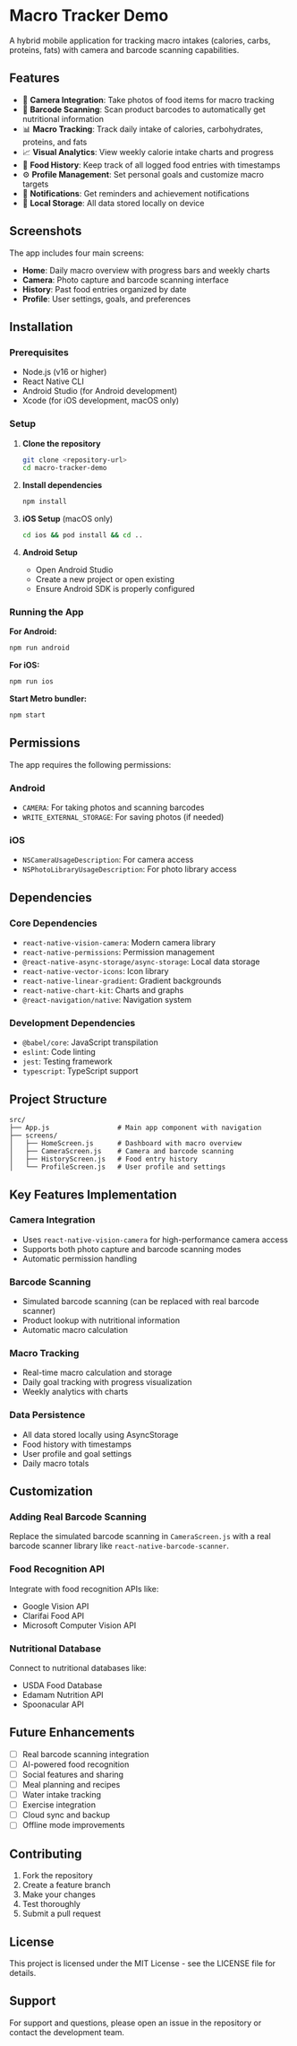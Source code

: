 # Macro Tracker Demo

A hybrid mobile application for tracking macro intakes (calories, carbs, proteins, fats) with camera and barcode scanning capabilities.

## Features

- 📸 **Camera Integration**: Take photos of food items for macro tracking
- 📱 **Barcode Scanning**: Scan product barcodes to automatically get nutritional information
- 📊 **Macro Tracking**: Track daily intake of calories, carbohydrates, proteins, and fats
- 📈 **Visual Analytics**: View weekly calorie intake charts and progress
- 📝 **Food History**: Keep track of all logged food entries with timestamps
- ⚙️ **Profile Management**: Set personal goals and customize macro targets
- 🔔 **Notifications**: Get reminders and achievement notifications
- 💾 **Local Storage**: All data stored locally on device

## Screenshots

The app includes four main screens:
- **Home**: Daily macro overview with progress bars and weekly charts
- **Camera**: Photo capture and barcode scanning interface
- **History**: Past food entries organized by date
- **Profile**: User settings, goals, and preferences

## Installation

### Prerequisites

- Node.js (v16 or higher)
- React Native CLI
- Android Studio (for Android development)
- Xcode (for iOS development, macOS only)

### Setup

1. **Clone the repository**
   ```bash
   git clone <repository-url>
   cd macro-tracker-demo
   ```

2. **Install dependencies**
   ```bash
   npm install
   ```

3. **iOS Setup** (macOS only)
   ```bash
   cd ios && pod install && cd ..
   ```

4. **Android Setup**
   - Open Android Studio
   - Create a new project or open existing
   - Ensure Android SDK is properly configured

### Running the App

**For Android:**
```bash
npm run android
```

**For iOS:**
```bash
npm run ios
```

**Start Metro bundler:**
```bash
npm start
```

## Permissions

The app requires the following permissions:

### Android
- `CAMERA`: For taking photos and scanning barcodes
- `WRITE_EXTERNAL_STORAGE`: For saving photos (if needed)

### iOS
- `NSCameraUsageDescription`: For camera access
- `NSPhotoLibraryUsageDescription`: For photo library access

## Dependencies

### Core Dependencies
- `react-native-vision-camera`: Modern camera library
- `react-native-permissions`: Permission management
- `@react-native-async-storage/async-storage`: Local data storage
- `react-native-vector-icons`: Icon library
- `react-native-linear-gradient`: Gradient backgrounds
- `react-native-chart-kit`: Charts and graphs
- `@react-navigation/native`: Navigation system

### Development Dependencies
- `@babel/core`: JavaScript transpilation
- `eslint`: Code linting
- `jest`: Testing framework
- `typescript`: TypeScript support

## Project Structure

```
src/
├── App.js                 # Main app component with navigation
├── screens/
│   ├── HomeScreen.js      # Dashboard with macro overview
│   ├── CameraScreen.js    # Camera and barcode scanning
│   ├── HistoryScreen.js   # Food entry history
│   └── ProfileScreen.js   # User profile and settings
```

## Key Features Implementation

### Camera Integration
- Uses `react-native-vision-camera` for high-performance camera access
- Supports both photo capture and barcode scanning modes
- Automatic permission handling

### Barcode Scanning
- Simulated barcode scanning (can be replaced with real barcode scanner)
- Product lookup with nutritional information
- Automatic macro calculation

### Macro Tracking
- Real-time macro calculation and storage
- Daily goal tracking with progress visualization
- Weekly analytics with charts

### Data Persistence
- All data stored locally using AsyncStorage
- Food history with timestamps
- User profile and goal settings
- Daily macro totals

## Customization

### Adding Real Barcode Scanning
Replace the simulated barcode scanning in `CameraScreen.js` with a real barcode scanner library like `react-native-barcode-scanner`.

### Food Recognition API
Integrate with food recognition APIs like:
- Google Vision API
- Clarifai Food API
- Microsoft Computer Vision API

### Nutritional Database
Connect to nutritional databases like:
- USDA Food Database
- Edamam Nutrition API
- Spoonacular API

## Future Enhancements

- [ ] Real barcode scanning integration
- [ ] AI-powered food recognition
- [ ] Social features and sharing
- [ ] Meal planning and recipes
- [ ] Water intake tracking
- [ ] Exercise integration
- [ ] Cloud sync and backup
- [ ] Offline mode improvements

## Contributing

1. Fork the repository
2. Create a feature branch
3. Make your changes
4. Test thoroughly
5. Submit a pull request

## License

This project is licensed under the MIT License - see the LICENSE file for details.

## Support

For support and questions, please open an issue in the repository or contact the development team.

